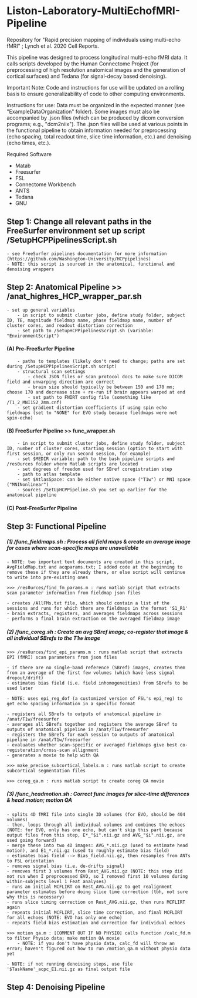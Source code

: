 # Liston-Laboratory-MultiEchofMRI-Pipeline
Repository for "Rapid precision mapping of individuals using multi-echo fMRI" ; Lynch et al. 2020 Cell Reports.

This pipeline was designed to process longitudinal multi-echo fMRI data. It calls scripts developed by the Human Connectome Project (for preprocessing of high resolution anatomical images and the generation of cortical surfaces) and Tedana (for signal-decay based denoising). 

Important Note: Code and instructions for use will be updated on a rolling basis to ensure generalizability of code to other computing environments.

Instructions for use: Data must be organized in the expected manner (see "ExampleDataOrganization" folder). Some images must also be accompanied by .json files (which can be produced by dicom conversion programs; e.g., "dcm2niix"). The .json files will be used at various points in the functional pipeline to obtain information needed for preprocessing (echo spacing, total readout time, slice time information, etc.) and denoising (echo times, etc.). 

Required Software
- Matab
- Freesurfer 
- FSL
- Connectome Workbench 
- ANTS
- Tedana
- GNU

## Step 1: Change all relevant paths in the FreeSurfer environment set up script /SetupHCPPipelinesScript.sh
    - see FreeSurfer pipelines documentation for more information (https://github.com/Washington-University/HCPpipelines)
    - NOTE: this script is sourced in the anatomical, functional and denoising wrappers

## Step 2: Anatomical Pipeline >> /anat_highres_HCP_wrapper_par.sh
    - set up general variables
        - in script to submit cluster jobs, define study folder, subject ID, TE, magnitude fieldmap name, phase fieldmap name, number of cluster cores, and readout distortion correction
        - set path to /SetupHCPPipelinesScript.sh (variable: "EnvironmentScript")

#### (A) Pre-FreeSurfer Pipeline
        - paths to templates (likely don't need to change; paths are set during /SetupHCPPipelinesScript.sh script)
        - structural scan settings
            - check JSON files or scan protocol docs to make sure DICOM field and unwarping direction are correct
            - brain size should typically be between 150 and 170 mm; choose 170 and decrease size + re-run if brain appears warped at end
            - set path to FNIRT config file (something like /T1_2_MNI152_2mm.cnf)
        - set gradient distortion coefficients if using spin echo fieldmaps (set to "NONE" for EVO study because fieldmaps were not spin-echo)

#### (B) FreeSurfer Pipeline >> func_wrapper.sh
        - in script to submit cluster jobs, define study folder, subject ID, number of cluster cores, starting session (option to start with first session, or only run second session, for example)
        - set $MEDIR variable: path to the bash pipeline scripts and /res0urces folder where Matlab scripts are located
        - set degrees of freedom used for SBref coregistration step
        - path to atlas template
        - set $AtlasSpace: can be either native space ("T1w") or MNI space ("MNINonlinear")
        - sources /SetUpHCPPipeline.sh you set up earlier for the anatomical pipeline

#### (C) Post-FreeSurfer Pipeline

## Step 3: Functional Pipeline

##### (1) /func_fieldmaps.sh : Process all field maps & create an average image for cases where scan-specific maps are unavailable
    - NOTE: two important text documents are created in this script, AvgFieldMap.txt and acqparams.txt; I added code at the beginning to remove these if they are already there, or else script will continue to write into pre-existing ones

    >>> /res0urces/find_fm_params.m : runs matlab script that extracts scan parameter information from fieldmap json files

    - creates /AllFMs.txt file, which should contain a list of the sessions and runs for which there are fieldmaps in the format 'S1_R1'
    - brain extracts, registers, and averages fieldmaps across sessions
    - performs a final brain extraction on the averaged fieldmap image

##### (2) /func_coreg.sh : Create an avg SBref image; co-register that image & all individual SBrefs to the T1w image
    >>> /res0urces/find_epi_params.m : runs matlab script that extracts EPI (fMRI) scan parameters from json files

    - if there are no single-band reference (SBref) images, creates them from an average of the first few volumes (which have less signal dropout/drift)
    - estimates bias field (i.e. field inhomogeneities) from SBrefs to be used later

    - NOTE: uses epi_reg_dof (a customized version of FSL's epi_reg) to get echo spacing information in a specific format

    - registers all SBrefs to outputs of anatomical pipeline in /anat/T1w/freesurfer
    - averages all SBrefs together and registers the average SBref to outputs of anatomical pipeline in /anat/T1w/freesurfer
    - registers the SBrefs for each session to outputs of anatomical pipeline in /anat/T1w/freesurfer
    - evaluates whether scan-specific or averaged fieldmaps give best co-registeration/cross-scan allignment
    - generates a movie to help with QA

    >>> make_precise_subcortical_labels.m : runs matlab script to create subcortical segmentation files

    >>> coreg_qa.m : runs matlab script to create coreg QA movie

##### (3) /func_headmotion.sh : Correct func images for slice-time differences & head motion; motion QA
    - splits 4D fMRI file into single 3D volumes (for EVO, should be 404 volumes)
    - then, loops through all individual volumes and combines the echoes (NOTE: for EVO, only has one echo, but can't skip this part because output files from this step, E*_"$i".nii.gz and AVG_"$i".nii.gz, are used going forward)
    - merge these into two 4D images: AVG_*.nii.gz (used to estimate head motion), and E1_*.nii.gz (used to roughly estimate bias field)
    - estimates bias field --> Bias_field.nii.gz, then resamples from ANTs to FSL orientation
    - removes signal bias (i.e. de-drifts signal)
    - removes first 3 volumes from Rest_AVG.nii.gz (NOTE: this step did not run when I preprocessed EVO, so I removed first 10 volumes during within-subjects level 1 Feat analyses)
    - runs an initial MCFLIRT on Rest_AVG.nii.gz to get realignment parameter estimates before doing slice time correction (tbh, not sure why this is necessary)
    - runs slice timing correction on Rest_AVG.nii.gz, then runs MCFLIRT again
    - repeats initial MCFLIRT, slice time correction, and final MCFLIRT for all echoes (NOTE: EVO has only one echo)
    - repeats field bias estimation and correction for individual echoes
    
    >>> motion_qa.m : [COMMENT OUT IF NO PHYSIO] calls function /calc_fd.m to filter Physio data; make motion QA movie
        - NOTE: if you don't have physio data, calc_fd will throw an error; haven't figured out how to run /motion_qa.m without physio data yet

    - NOTE: if not running denoising steps, use file '$TaskName'_acpc_E1.nii.gz as final output file








## Step 4: Denoising Pipeline
